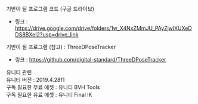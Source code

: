 기반이 될 프로그램 코드 (구글 드라이브)            
- 링크 : https://drive.google.com/drive/folders/1w_X4NxZMmJU_PAyZjwlXUXeDDS8BXeI2?usp=drive_link          

기반이 될 프로그램 (참고) : ThreeDPoseTracker          
- 링크 : https://github.com/digital-standard/ThreeDPoseTracker        

유니티 관련      
유니티 버전 : 2019.4.28f1        
구독 필요한 무료 에셋 : 유니티 BVH Tools       
구독 필요한 유료 에셋 : 유니티 Final IK         
